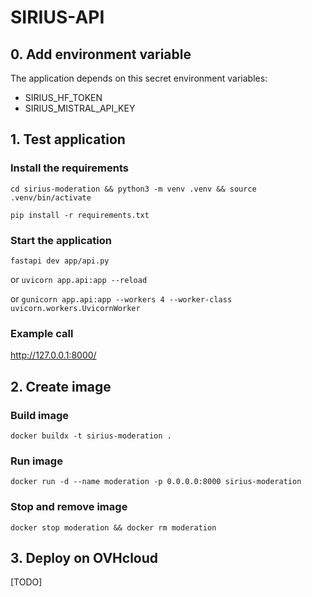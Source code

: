 # SIRIUS-API

## 0. Add environment variable
The application depends on this secret environment variables:
- SIRIUS_HF_TOKEN
- SIRIUS_MISTRAL_API_KEY

## 1. Test application

### Install the requirements

`cd sirius-moderation && python3 -m venv .venv && source .venv/bin/activate`

`pip install -r requirements.txt`

### Start the application
`fastapi dev app/api.py`

or `uvicorn app.api:app --reload`

or `gunicorn app.api:app --workers 4 --worker-class uvicorn.workers.UvicornWorker`

### Example call
http://127.0.0.1:8000/


## 2. Create image

### Build image
`docker buildx -t sirius-moderation .`

### Run image
`docker run -d --name moderation -p 0.0.0.0:8000 sirius-moderation`

### Stop and remove image
`docker stop moderation && docker rm moderation`


## 3. Deploy on OVHcloud
[TODO]